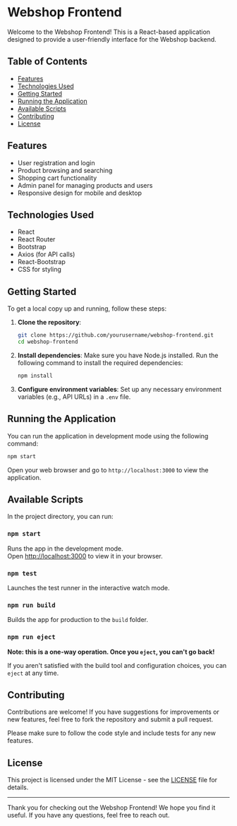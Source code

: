 # Webshop Frontend

Welcome to the Webshop Frontend! This is a React-based application designed to provide a user-friendly interface for the Webshop backend.

## Table of Contents

- [Features](#features)
- [Technologies Used](#technologies-used)
- [Getting Started](#getting-started)
- [Running the Application](#running-the-application)
- [Available Scripts](#available-scripts)
- [Contributing](#contributing)
- [License](#license)

## Features

- User registration and login
- Product browsing and searching
- Shopping cart functionality
- Admin panel for managing products and users
- Responsive design for mobile and desktop

## Technologies Used

- React
- React Router
- Bootstrap
- Axios (for API calls)
- React-Bootstrap
- CSS for styling

## Getting Started

To get a local copy up and running, follow these steps:

1. **Clone the repository**:
   ```bash
   git clone https://github.com/yourusername/webshop-frontend.git
   cd webshop-frontend
   ```

2. **Install dependencies**:
   Make sure you have Node.js installed. Run the following command to install the required dependencies:
   ```bash
   npm install
   ```

3. **Configure environment variables**:
   Set up any necessary environment variables (e.g., API URLs) in a `.env` file.

## Running the Application

You can run the application in development mode using the following command:
```bash
npm start
```
Open your web browser and go to `http://localhost:3000` to view the application.

## Available Scripts

In the project directory, you can run:

### `npm start`

Runs the app in the development mode.\
Open [http://localhost:3000](http://localhost:3000) to view it in your browser.

### `npm test`

Launches the test runner in the interactive watch mode.

### `npm run build`

Builds the app for production to the `build` folder.

### `npm run eject`

**Note: this is a one-way operation. Once you `eject`, you can't go back!**

If you aren't satisfied with the build tool and configuration choices, you can `eject` at any time.

## Contributing

Contributions are welcome! If you have suggestions for improvements or new features, feel free to fork the repository and submit a pull request.

Please make sure to follow the code style and include tests for any new features.

## License

This project is licensed under the MIT License - see the [LICENSE](LICENSE) file for details.

---

Thank you for checking out the Webshop Frontend! We hope you find it useful. If you have any questions, feel free to reach out.
